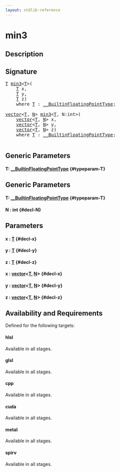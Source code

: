 ```yaml
---
layout: stdlib-reference
---
```


# min3

## Description





## Signature 

<pre>
<a href="/stdlib-reference/global-decls/min3#typeparam-T" class="code_type">T</a> <a href="/stdlib-reference/global-decls/min3">min3</a>&lt;<a href="/stdlib-reference/global-decls/min3#typeparam-T" class="code_type">T</a>&gt;(
    <a href="/stdlib-reference/global-decls/min3#typeparam-T" class="code_type">T</a> <span class='code_param'>x</span>,
    <a href="/stdlib-reference/global-decls/min3#typeparam-T" class="code_type">T</a> <span class='code_param'>y</span>,
    <a href="/stdlib-reference/global-decls/min3#typeparam-T" class="code_type">T</a> <span class='code_param'>z</span>)
    <span class='code_keyword'>where</span> <a href="/stdlib-reference/global-decls/min3#typeparam-T" class="code_type">T</a> : <a href="/stdlib-reference/interfaces/BuiltinFloatingPointType/index">__BuiltinFloatingPointType</a>;

<a href="/stdlib-reference/types/vector/index">vector</a>&lt;<a href="/stdlib-reference/types/vector/index#typeparam-T" class="code_type">T</a>, <a href="/stdlib-reference/types/vector/index#typeparam-N" class="code_var">N</a>&gt; <a href="/stdlib-reference/global-decls/min3">min3</a>&lt;<a href="/stdlib-reference/global-decls/min3#typeparam-T" class="code_type">T</a>, N:int&gt;(
    <a href="/stdlib-reference/types/vector/index">vector</a>&lt;<a href="/stdlib-reference/types/vector/index#typeparam-T" class="code_type">T</a>, <a href="/stdlib-reference/types/vector/index#typeparam-N" class="code_var">N</a>&gt; <span class='code_param'>x</span>,
    <a href="/stdlib-reference/types/vector/index">vector</a>&lt;<a href="/stdlib-reference/types/vector/index#typeparam-T" class="code_type">T</a>, <a href="/stdlib-reference/types/vector/index#typeparam-N" class="code_var">N</a>&gt; <span class='code_param'>y</span>,
    <a href="/stdlib-reference/types/vector/index">vector</a>&lt;<a href="/stdlib-reference/types/vector/index#typeparam-T" class="code_type">T</a>, <a href="/stdlib-reference/types/vector/index#typeparam-N" class="code_var">N</a>&gt; <span class='code_param'>z</span>)
    <span class='code_keyword'>where</span> <a href="/stdlib-reference/global-decls/min3#typeparam-T" class="code_type">T</a> : <a href="/stdlib-reference/interfaces/BuiltinFloatingPointType/index">__BuiltinFloatingPointType</a>;

</pre>

## Generic Parameters

#### T: [\_\_BuiltinFloatingPointType](/stdlib-reference/interfaces/BuiltinFloatingPointType/index) {#typeparam-T}

## Generic Parameters

#### T: [\_\_BuiltinFloatingPointType](/stdlib-reference/interfaces/BuiltinFloatingPointType/index) {#typeparam-T}
#### N  : int {#decl-N}

## Parameters

#### x  : [T](/stdlib-reference/global-decls/min3#typeparam-T) {#decl-x}
#### y  : [T](/stdlib-reference/global-decls/min3#typeparam-T) {#decl-y}
#### z  : [T](/stdlib-reference/global-decls/min3#typeparam-T) {#decl-z}
#### x  : [vector](/stdlib-reference/types/vector/index)\<[T](/stdlib-reference/types/vector/index#typeparam-T), [N](/stdlib-reference/types/vector/index#typeparam-N)\> {#decl-x}
#### y  : [vector](/stdlib-reference/types/vector/index)\<[T](/stdlib-reference/types/vector/index#typeparam-T), [N](/stdlib-reference/types/vector/index#typeparam-N)\> {#decl-y}
#### z  : [vector](/stdlib-reference/types/vector/index)\<[T](/stdlib-reference/types/vector/index#typeparam-T), [N](/stdlib-reference/types/vector/index#typeparam-N)\> {#decl-z}

## Availability and Requirements

Defined for the following targets:

#### hlsl
Available in all stages.

#### glsl
Available in all stages.

#### cpp
Available in all stages.

#### cuda
Available in all stages.

#### metal
Available in all stages.

#### spirv
Available in all stages.



